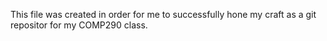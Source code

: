 This file was created in order for me to successfully hone my craft as a git repositor for my COMP290 class.
